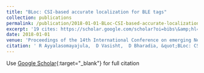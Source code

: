 ```yaml
---
title: "BLoc: CSI-based accurate localization for BLE tags"
collection: publications
permalink: /publication/2018-01-01-BLoc-CSI-based-accurate-localization-for-BLE-tags
excerpt: '19 cites: https://scholar.google.com/scholar?oi=bibs\&amp;hl=en\&amp;cites=2387300467601962233'
date: 2018-01-01
venue: 'Proceedings of the 14th International Conference on emerging Networking …'
citation: ' R Ayyalasomayajula,  D Vasisht,  D Bharadia, &quot;BLoc: CSI-based accurate localization for BLE tags.&quot; Proceedings of the 14th International Conference on emerging Networking …, 2018.'
---
```


Use [Google Scholar](https://scholar.google.com/scholar?q=BLoc:+CSI+based+accurate+localization+for+BLE+tags){:target="_blank"} for full citation